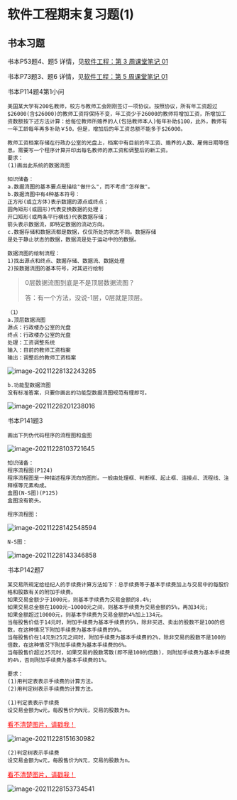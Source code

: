# 软件工程期末复习题(1)

## 书本习题

<!--more-->

书本P53题4、题5
详情，见[软件工程：第 3 周课堂笔记 01](https://hexo.gujiakai.top/2021/09/se-notes/se-week03-01/#%E8%AF%BE%E5%90%8E%E8%A1%A5%E5%85%85)

书本P73题3、题6
详情，见[软件工程：第 5 周课堂笔记 01](https://hexo.gujiakai.top/2021/10/se-notes/se-week05-01/#%E8%A1%A5%E5%85%851)

书本P114题4第1小问

```
美国某大学有200名教师，校方与教师工会刚刚签订一项协议。按照协议，所有年工资超过$26000(含$26000)的教师工资将保持不变，年工资少于26000的教师将增加工资，所增加工资数额按下述方法计算：给每位教师所赡养的人(包括教师本人)每年补助$100，此外，教师有一年工龄每年再多补助￥50，但是，增加后的年工资总额不能多于$26000。

教师工资档案存储在行政办公室的光盘上，档案中有目前的年工资、赡养的人数、雇佣日期等信息。需要写一个程序计算并印出每名教师的原工资和调整后的新工资。
要求：
(1)画出此系统的数据流图
```

```
知识储备：
a.数据流图的基本要点是描绘"做什么"，而不考虑"怎样做"。
b.数据流图中有4种基本符号：
正方形(或立方体)表示数据的源点或终点；
圆角矩形(或圆形)代表变换数据的处理；
开口矩形(或两条平行横线)代表数据存储；
箭头表示数据流，即特定数据的流动方向。
c.数据存储和数据流都是数据，仅仅所处的状态不同。数据存储
是处于静止状态的数据，数据流是处于运动中的的数据。

数据流图的绘制流程：
1)找出源点和终点、数据存储、数据流、数据处理
2)按数据流图的基本符号，对其进行绘制
```

> 0层数据流图到底是不是顶层数据流图？
>
> 答：有一个方法，没说-1层，0层就是顶层。

```
（1）
a.顶层数据流图
源点：行政楼办公室的光盘
终点：行政楼办公室的光盘
处理：工资调整系统
输入：目前的教师工资档案
输出：调整后的教师工资档案
```

![image-20211228132243285](https://gitee.com/gujiakai/pic-go-typora02/raw/master/img/202112281322333.png)

```
b.功能型数据流图
没有标准答案，只要你画出的功能型数据流图规范有理即可。
```

![image-20211228201238016](https://gitee.com/gujiakai/pic-go-typora02/raw/master/img/202112282012101.png)



书本P141题3

```
画出下列伪代码程序的流程图和盒图
```

![image-20211228103721645](https://gitee.com/gujiakai/pic-go-typora02/raw/master/img/202112281037735.png)

```
知识储备：
程序流程图(P124)
程序流程图是一种描述程序流向的图形。一般由处理框、判断框、起止框、连接点、流程线、注释框等元素构成。
盒图(N-S图)(P125)
盒图没有箭头。
```

```
程序流程图：
```

![image-20211228142548594](https://gitee.com/gujiakai/pic-go-typora02/raw/master/img/202112281425653.png)



```
N-S图：
```

![image-20211228143346858](https://gitee.com/gujiakai/pic-go-typora02/raw/master/img/202112281433929.png)



书本P142题7

```
某交易所规定给经纪人的手续费计算方法如下：总手续费等于基本手续费加上与交易中的每股价格和股数有关的附加手续费。
如果交易金额少于1000元，则基本手续费为交易金额的8.4%;
如果交易总金额在1000元~10000元之间，则基本手续费为交易金额的5%，再加34元;
如果金额超过10000元，则基本手续费为交易金额的4%加上134元。
当每股售价低于14元时，附加手续费为基本手续费的5%，除非买进、卖出的股数不是100的倍数，在这种情况下附加手续费为基本手续费的9%。
当每股售价在14元到25元之间时，附加手续费为基本手续费的2%，除非交易的股数不是100的倍数，在这种情况下附加手续费为基本手续费的6%。
当每股售价超过25元时，如果交易的股数零散(即不是100的倍数)，则附加手续费为基本手续费的4%，否则附加手续费为基本手续费的1%。

要求：
(1)用判定表表示手续费的计算方法。
(2)用判定树表示手续费的计算方法。
```

```
(1)判定表表示手续费
设交易金额为w元，每股售价为N元，交易的股数为n。
```

<a href="https://gitee.com/gujiakai/pic-go-typora02/raw/master/img/202112281516072.png" style="color:red;border-bottom:none">看不清楚图片，请戳我！</a>

![image-20211228151630982](https://gitee.com/gujiakai/pic-go-typora02/raw/master/img/202112281516072.png)

```
(2)判定树表示手续费
设交易金额为w元，每股售价为N元，交易的股数为n。
```

<a href="https://gitee.com/gujiakai/pic-go-typora02/raw/master/img/202112281537662.png" style="color:red;border-bottom:none">看不清楚图片，请戳我！</a>

![image-20211228153734541](https://gitee.com/gujiakai/pic-go-typora02/raw/master/img/202112281537662.png)



